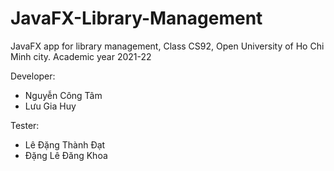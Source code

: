 # JavaFX-Library-Management
JavaFX app for library management, Class CS92, Open University of Ho Chi Minh city. Academic year 2021-22

Developer:
  + Nguyễn Công Tâm
  + Lưu Gia Huy
 
Tester:
  + Lê Đặng Thành Đạt
  + Đặng Lê Đăng Khoa
